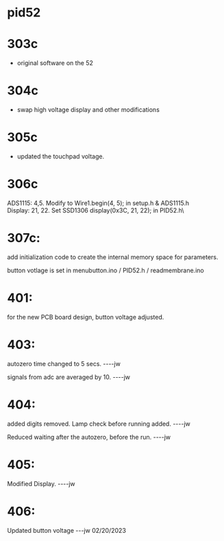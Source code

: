 # pid52

# 303c 
- original software on the 52

# 304c 
- swap high voltage display and other modifications

# 305c
- updated the touchpad voltage.

# 306c
ADS1115: 4,5. Modify to Wire1.begin(4, 5);   in setup.h & ADS1115.h\
Display: 21, 22. Set SSD1306  display(0x3C, 21, 22);  in PID52.h\

# 307c:
add initialization code to create the internal memory space for parameters.

button votlage is set in menubutton.ino / PID52.h / readmembrane.ino 

# 401:
for the new PCB board design, button voltage adjusted.

# 403:
autozero time changed to 5 secs. ----jw

signals from adc are averaged by 10. ----jw

# 404:
added digits removed. Lamp check before running added. ----jw

Reduced waiting after the autozero, before the run. ----jw

# 405:
Modified Display. ----jw

# 406:
Updated button voltage ---jw 02/20/2023
